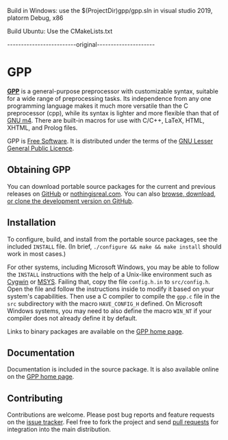 Build in Windows:
	use the $(ProjectDir)gpp/gpp.sln in visual studio 2019, platorm Debug, x86

Build Ubuntu:
	Use the CMakeLists.txt


-------------------------original---------------------

GPP
===

**[GPP](https://logological.org/gpp)** is a general-purpose
preprocessor with customizable syntax, suitable for a wide range of
preprocessing tasks. Its independence from any one programming
language makes it much more versatile than the C preprocessor (cpp),
while its syntax is lighter and more flexible than that of
[GNU m4](https://www.gnu.org/software/m4/). There are built-in macros
for use with C/C++, LaTeX, HTML, XHTML, and Prolog files.

GPP is [Free Software](https://www.gnu.org/philosophy/free-sw.html). It
is distributed under the terms of the [GNU Lesser General Public
Licence](https://www.gnu.org/copyleft/lgpl.html).


Obtaining GPP
-------------

You can download portable source packages for the current and previous
releases on [GitHub](https://github.com/logological/gpp/releases)
or [nothingisreal.com](https://files.nothingisreal.com/software/gpp/).
You can
also
[browse, download, or clone the development version on GitHub](https://github.com/logological/gpp/).


Installation
------------

To configure, build, and install from the portable source packages,
see the included `INSTALL` file.  (In brief, `./configure && make &&
make install` should work in most cases.)

For other systems, including Microsoft Windows, you may be able to
follow the `INSTALL` instructions with the help of a Unix-like
environment such as [Cygwin](http://cygwin.com/)
or [MSYS](http://www.mingw.org/wiki/msys).  Failing that, copy the
file `config.h.in` to `src/config.h`.  Open the file and follow the
instructions inside to modify it based on your system's capabilities.
Then use a C compiler to compile the `gpp.c` file in the `src`
subdirectory with the macro `HAVE_CONFIG_H` defined.  On Microsoft
Windows systems, you may need to also define the macro `WIN_NT` if
your compiler does not already define it by default.

Links to binary packages are available on
the [GPP home page](https://logological.org/gpp).


Documentation
-------------

Documentation is included in the source package.  It is also available
online on the [GPP home page](https://logological.org/gpp).


Contributing
------------

Contributions are welcome.  Please post bug reports and feature
requests on the
[issue tracker](https://github.com/logological/gpp/issues).  Feel free
to fork the project and send
[pull requests](https://help.github.com/articles/using-pull-requests/)
for integration into the main distribution.
